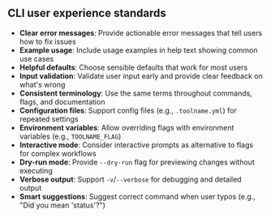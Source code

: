 ## CLI user experience standards

- **Clear error messages**: Provide actionable error messages that tell users how to fix issues
- **Example usage**: Include usage examples in help text showing common use cases
- **Helpful defaults**: Choose sensible defaults that work for most users
- **Input validation**: Validate user input early and provide clear feedback on what's wrong
- **Consistent terminology**: Use the same terms throughout commands, flags, and documentation
- **Configuration files**: Support config files (e.g., `.toolname.yml`) for repeated settings
- **Environment variables**: Allow overriding flags with environment variables (e.g., `TOOLNAME_FLAG`)
- **Interactive mode**: Consider interactive prompts as alternative to flags for complex workflows
- **Dry-run mode**: Provide `--dry-run` flag for previewing changes without executing
- **Verbose output**: Support `-v`/`--verbose` for debugging and detailed output
- **Smart suggestions**: Suggest correct command when user typos (e.g., "Did you mean 'status'?")
